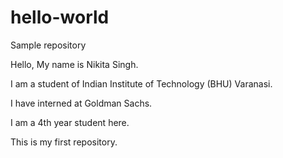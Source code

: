 # hello-world
Sample repository

Hello, My name is Nikita Singh.

I am a student of Indian Institute of Technology (BHU) Varanasi.

I have interned at Goldman Sachs.

I am a 4th year student here.

This is my first repository.
